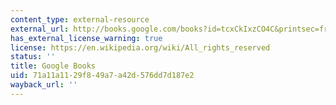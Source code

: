 ```yaml
---
content_type: external-resource
external_url: http://books.google.com/books?id=tcxCkIxzCO4C&printsec=frontcover
has_external_license_warning: true
license: https://en.wikipedia.org/wiki/All_rights_reserved
status: ''
title: Google Books
uid: 71a11a11-29f8-49a7-a42d-576dd7d187e2
wayback_url: ''
---
```

